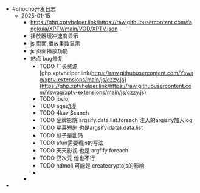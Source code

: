 - #chocho开发日志
	- 2025-01-15
		- https://ghp.xptvhelper.link/https://raw.githubusercontent.com/fangkuia/XPTV/main/VOD/XPTV.json
		- 播放器缓冲速度显示
		- js 页面,播放集数显示
		- js 页面播放功能
		- 站点 bug修复
			- TODO 厂长资源 [ghp.xptvhelper.link/https://raw.githubusercontent.com/Yswag/xptv-extensions/main/js/czzy.js](https://ghp.xptvhelper.link/https://raw.githubusercontent.com/Yswag/xptv-extensions/main/js/czzy.js)
			- TODO ibvio,
			- TODO age动漫
			- TODO 4kav $canch
			- TODO 金牌影院 argsify.data.list.foreach 注入的argisify加入log
			- TODO 星芽短剧 也是argsify(data).data.list
			- TODO 瓜子是乱码
			- TODO afun需要看js的写法
			- TODO 天天影视 也是 argfify foreach
			- TODO 囧次元 他也不行
			- TODO hdmoli 可能是 createcryptojs的影响
			-
		-
-
